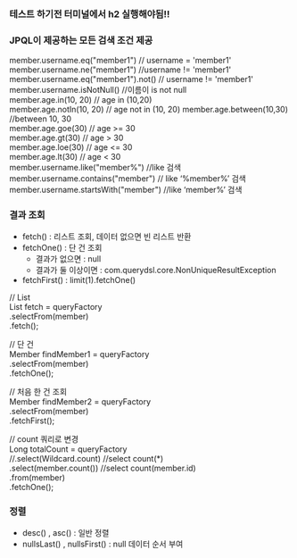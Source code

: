 ### 테스트 하기전 터미널에서 h2 실행해야됨!!

### JPQL이 제공하는 모든 검색 조건 제공
member.username.eq("member1") // username = 'member1'
member.username.ne("member1") //username != 'member1'  
member.username.eq("member1").not() // username != 'member1'  
member.username.isNotNull() //이름이 is not null  
member.age.in(10, 20) // age in (10,20)  
member.age.notIn(10, 20) // age not in (10, 20)
member.age.between(10,30) //between 10, 30  
member.age.goe(30) // age >= 30  
member.age.gt(30) // age > 30  
member.age.loe(30) // age <= 30  
member.age.lt(30) // age < 30  
member.username.like("member%") //like 검색
member.username.contains("member") // like ‘%member%’ 검색
member.username.startsWith("member") //like ‘member%’ 검색

### 결과 조회
- fetch() : 리스트 조회, 데이터 없으면 빈 리스트 반환  
- fetchOne() : 단 건 조회  
  - 결과가 없으면 : null  
  - 결과가 둘 이상이면 : com.querydsl.core.NonUniqueResultException  
- fetchFirst() : limit(1).fetchOne()   

// List  
List<Member> fetch = queryFactory  
    .selectFrom(member)  
    .fetch();  

// 단 건  
Member findMember1 = queryFactory  
    .selectFrom(member)  
    .fetchOne();  

// 처음 한 건 조회  
Member findMember2 = queryFactory  
    .selectFrom(member)  
    .fetchFirst();  

// count 쿼리로 변경  
Long totalCount = queryFactory  
    //.select(Wildcard.count) //select count(*)  
    .select(member.count()) //select count(member.id)  
    .from(member)  
    .fetchOne();  

### 정렬
- desc() , asc() : 일반 정렬
- nullsLast() , nullsFirst() : null 데이터 순서 부여


